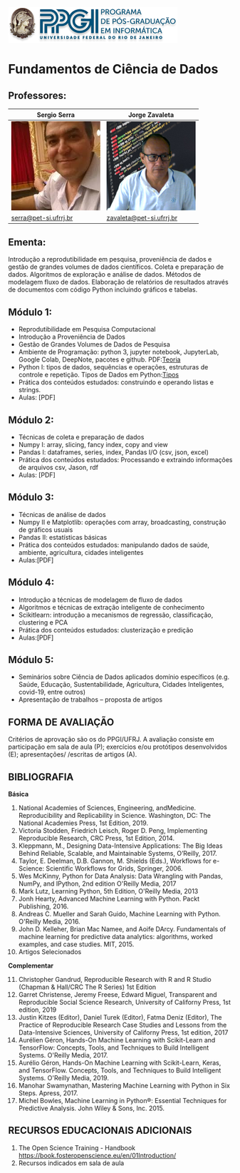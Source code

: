 ![PPGI_UFRJ](imagens/ppgi-ufrj.png)
# Fundamentos de Ciência de Dados

## Professores:

Sergio Serra                  | Jorge Zavaleta
------------------------------|--------------------------------|
 ![serra](imagens/serra.png) | ![Zavaleta](imagens/zavaleta.png)
[serra@pet-si.ufrrj.br](mailto:serra@pet-si.ufrrj.br) | [zavaleta@pet-si.ufrrj.br](zavaleta@pet-si.ufrrj.br)

## Ementa:
Introdução a reprodutibilidade em pesquisa, proveniência de dados e gestão de grandes volumes de dados científicos. Coleta e preparação de dados. Algoritmos de exploração e análise de dados. Métodos de modelagem fluxo de dados. Elaboração de relatórios de resultados através de documentos com código Python incluindo gráficos e tabelas.


## Módulo 1:

- Reprodutibilidade em Pesquisa Computacional
- Introdução a Proveniência de Dados
- Gestão de Grandes Volumes de Dados de Pesquisa
- Ambiente de Programação: python 3, jupyter notebook, JupyterLab, Google Colab, DeepNote, pacotes e github. PDF:[Teoria](pdf/Ambientes_de_programacao.pdf)
- Python I: tipos de dados, sequências e operações, estruturas de controle e repetição.
  Tipos de Dados em Python:[Tipos](FCD_M1_1_Tipos_de_dados.ipynb)
- Prática dos conteúdos estudados: construindo e operando listas e strings.
- Aulas: [PDF]

## Módulo 2:

- Técnicas de coleta e preparação de dados
- Numpy I: array, slicing, fancy index, copy and view
- Pandas I: dataframes, series, index, Pandas I/O (csv, json, excel)
- Prática dos conteúdos estudados: Processando e extraindo informações de arquivos csv, Jason, rdf
- Aulas: [PDF]

## Módulo 3:

- Técnicas de análise de dados
- Numpy II e Matplotlib: operações com array, broadcasting, construção de gráficos usuais
- Pandas II: estatísticas básicas
- Prática dos conteúdos estudados: manipulando dados de saúde, ambiente, agricultura, cidades inteligentes
- Aulas:[PDF]

## Módulo 4:

- Introdução a técnicas de modelagem de fluxo de dados
- Algoritmos e técnicas de extração inteligente de conhecimento
- Scikitlearn:  introdução a mecanismos de regressão, classificação, clustering e PCA
- Prática dos conteúdos estudados: clusterização e predição
- Aulas:[PDF]

## Módulo 5:

- Seminários sobre Ciência de Dados aplicados domínio específicos (e.g. Saúde, Educação, Sustentabilidade, Agricultura, Cidades Inteligentes, covid-19, entre outros)
- Apresentação de trabalhos – proposta de artigos

## FORMA DE AVALIAÇÃO

Critérios de aprovação são os do PPGI/UFRJ. A avaliação consiste em participação em sala de aula (P); exercícios e/ou protótipos desenvolvidos (E); apresentações/ /escritas de artigos (A).



## BIBLIOGRAFIA
**Básica**
1. National Academies of Sciences, Engineering, andMedicine. Reproducibility and Replicability in Science. Washington, DC: The National Academies Press, 1st Edition, 2019.
2. Victoria Stodden, Friedrich Leisch, Roger D. Peng, Implementing Reproducible Research, CRC Press, 1st Edition, 2014.
3. Kleppmann, M., Designing Data-Intensive Applications: The Big Ideas Behind Reliable, Scalable, and Maintainable Systems, O’Reilly, 2017.
4. Taylor, E. Deelman, D.B. Gannon, M. Shields (Eds.), Workflows for e-Science: Scientific Workflows for Grids, Springer, 2006.
5. Wes McKinny, Python for Data Analysis: Data Wrangling with Pandas, NumPy, and IPython, 2nd edition O'Reilly Media, 2017
6. Mark Lutz, Learning Python, 5th Edition, O'Reilly Media, 2013
7. Jonh Hearty, Advanced Machine Learning with Python. Packt Publishing, 2016.
8. Andreas C. Mueller and Sarah Guido, Machine Learning with Python. O'Reilly Media, 2016.
9. John D. Kelleher, Brian Mac Namee, and Aoife DArcy. Fundamentals of machine learning for predictive data analytics: algorithms, worked examples, and case studies. MIT, 2015.
10. Artigos Selecionados


**Complementar**

11. Christopher Gandrud, Reproducible Research with R and R Studio (Chapman & Hall/CRC The R Series) 1st Edition
12. Garret Christense, Jeremy Freese, Edward Miguel, Transparent and Reproducible Social Science Research, University of Californy Press, 1st edition, 2019
13. Justin Kitzes (Editor), Daniel Turek (Editor), Fatma Deniz (Editor), The Practice of Reproducible Research Case Studies and Lessons from the Data-Intensive Sciences, University of Californy Press, 1st edition, 2017
14. Aurélien Géron, Hands-On Machine Learning with Scikit-Learn and TensorFlow: Concepts, Tools, and Techniques to Build Intelligent Systems. O'Reilly Media, 2017.
15. Aurélio Géron, Hands-On Machine Learning with Scikit-Learn, Keras, and TensorFlow. Concepts, Tools, and Techniques to Build Intelligent Systems. O'Reilly Media, 2019.
16. Manohar Swamynathan, Mastering Machine Learning with Python in Six Steps. Apress, 2017.
17. Michel Bowles, Machine Learning in Python®: Essential Techniques for Predictive Analysis. John Wiley & Sons, Inc. 2015.

## RECURSOS EDUCACIONAIS ADICIONAIS

1. The Open Science Training - Handbook https://book.fosteropenscience.eu/en/01Introduction/
2. Recursos indicados em sala de aula
